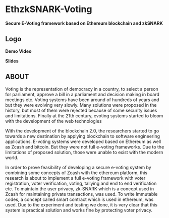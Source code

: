 # EthzkSNARK-Voting
**Secure E-Voting framework based on Ethereum blockchain and zkSNARK**

## Logo

**Demo Video**

**Slides**

## ABOUT
Voting is the representation of democracy in a country, to select a person for
parliament, approve a bill in a parliament and decision making in board meetings etc.
Voting systems have been around of hundreds of years and but they were evolving
very slowly. Many solutions were proposed in the history, but most of them were
rejected because of some security issues and limitations. Finally at the 21th century,
evoting systems started to bloom with the development of the web technologies

With the development of the blockchain 2.0, the researchers started to go towards a
new destination by applying blockchain to software engineering applications. E-voting
systems were developed based on Ethereum as well as Zcash and bitcoin. But they
were not full e-voting frameworks. Due to the limitations of proposed solution, those
were unable to exist with the modern world.

In order to prove feasibility of developing a secure e-voting system by combining
some concepts of Zcash with the ethereum platform, this research is about to
implement a full e-voting framework with voter registration, voter verification, voting,
tallying and end to end verification etc. To maintain the user privacy, zk-SNARK
which is a concept used in Zcash for maintaining private transactions, was used. To
write Immutable codes, a concept called smart contract which is used in ethereum, was
used. Due to the experiment and testing we done, it is very clear that this system is
practical solution and works fine by protecting voter privacy.
